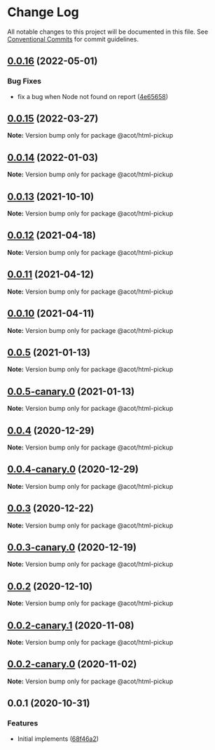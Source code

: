 # Change Log

All notable changes to this project will be documented in this file.
See [Conventional Commits](https://conventionalcommits.org) for commit guidelines.

## [0.0.16](https://github.com/acot-a11y/acot/compare/v0.0.15...v0.0.16) (2022-05-01)

### Bug Fixes

- fix a bug when Node not found on report ([4e65658](https://github.com/acot-a11y/acot/commit/4e656585b3aa63b17a63d71949326bdb4445af39))

## [0.0.15](https://github.com/acot-a11y/acot/compare/v0.0.14...v0.0.15) (2022-03-27)

**Note:** Version bump only for package @acot/html-pickup

## [0.0.14](https://github.com/acot-a11y/acot/compare/v0.0.14-canary.2...v0.0.14) (2022-01-03)

**Note:** Version bump only for package @acot/html-pickup

## [0.0.13](https://github.com/acot-a11y/acot/compare/v0.0.13-canary.0...v0.0.13) (2021-10-10)

**Note:** Version bump only for package @acot/html-pickup

## [0.0.12](https://github.com/acot-a11y/acot/compare/v0.0.11...v0.0.12) (2021-04-18)

**Note:** Version bump only for package @acot/html-pickup

## [0.0.11](https://github.com/acot-a11y/acot/compare/v0.0.10...v0.0.11) (2021-04-12)

**Note:** Version bump only for package @acot/html-pickup

## [0.0.10](https://github.com/acot-a11y/acot/compare/v0.0.10-canary.0...v0.0.10) (2021-04-11)

**Note:** Version bump only for package @acot/html-pickup

## [0.0.5](https://github.com/acot-a11y/acot/compare/@acot/html-pickup@0.0.5-canary.0...@acot/html-pickup@0.0.5) (2021-01-13)

**Note:** Version bump only for package @acot/html-pickup

## [0.0.5-canary.0](https://github.com/acot-a11y/acot/compare/@acot/html-pickup@0.0.4...@acot/html-pickup@0.0.5-canary.0) (2021-01-13)

**Note:** Version bump only for package @acot/html-pickup

## [0.0.4](https://github.com/acot-a11y/acot/compare/@acot/html-pickup@0.0.4-canary.0...@acot/html-pickup@0.0.4) (2020-12-29)

**Note:** Version bump only for package @acot/html-pickup

## [0.0.4-canary.0](https://github.com/acot-a11y/acot/compare/@acot/html-pickup@0.0.3...@acot/html-pickup@0.0.4-canary.0) (2020-12-29)

**Note:** Version bump only for package @acot/html-pickup

## [0.0.3](https://github.com/acot-a11y/acot/compare/@acot/html-pickup@0.0.3-canary.0...@acot/html-pickup@0.0.3) (2020-12-22)

**Note:** Version bump only for package @acot/html-pickup

## [0.0.3-canary.0](https://github.com/acot-a11y/acot/compare/@acot/html-pickup@0.0.2...@acot/html-pickup@0.0.3-canary.0) (2020-12-19)

**Note:** Version bump only for package @acot/html-pickup

## [0.0.2](https://github.com/acot-a11y/acot/compare/@acot/html-pickup@0.0.2-canary.1...@acot/html-pickup@0.0.2) (2020-12-10)

**Note:** Version bump only for package @acot/html-pickup

## [0.0.2-canary.1](https://github.com/acot-a11y/acot/compare/@acot/html-pickup@0.0.2-canary.0...@acot/html-pickup@0.0.2-canary.1) (2020-11-08)

**Note:** Version bump only for package @acot/html-pickup

## [0.0.2-canary.0](https://github.com/acot-a11y/acot/compare/@acot/html-pickup@0.0.1...@acot/html-pickup@0.0.2-canary.0) (2020-11-02)

**Note:** Version bump only for package @acot/html-pickup

## 0.0.1 (2020-10-31)

### Features

- Initial implements ([68f46a2](https://github.com/acot-a11y/acot/commit/68f46a250de7793795678ece40d23d927ddd075c))
